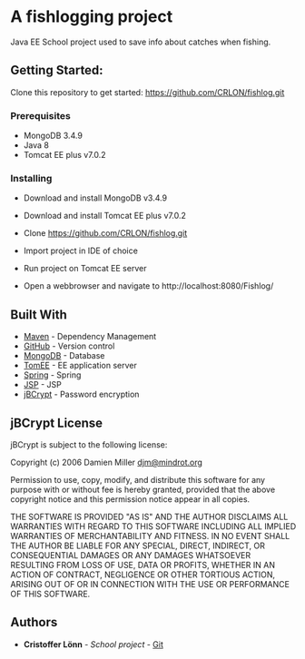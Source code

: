 # A fishlogging project

Java EE School project used to save info about catches when fishing.

## Getting Started:

Clone this repository to get started:
https://github.com/CRLON/fishlog.git

### Prerequisites

* MongoDB 3.4.9
* Java 8
* Tomcat EE plus v7.0.2

### Installing

* Download and install MongoDB v3.4.9

* Download and install Tomcat EE plus v7.0.2

* Clone https://github.com/CRLON/fishlog.git
    
* Import project in IDE of choice

* Run project on Tomcat EE server

* Open a webbrowser and navigate to http://localhost:8080/Fishlog/

## Built With

* [Maven](https://maven.apache.org/) - Dependency Management
* [GitHub](https://github.com) - Version control
* [MongoDB](https://www.mongodb.com/) - Database 
* [TomEE](http://tomee.apache.org) - EE application server
* [Spring](http://spring.io/) - Spring
* [JSP](http://www.oracle.com/technetwork/java/javaee/jsp/index.html) - JSP
* [jBCrypt](https://www.mindrot.org/projects/jBCrypt/) - Password encryption

## jBCrypt License

jBCrypt is subject to the following license:

 Copyright (c) 2006 Damien Miller <djm@mindrot.org>
 
  Permission to use, copy, modify, and distribute this software for any
  purpose with or without fee is hereby granted, provided that the above
  copyright notice and this permission notice appear in all copies.
 
  THE SOFTWARE IS PROVIDED "AS IS" AND THE AUTHOR DISCLAIMS ALL WARRANTIES
  WITH REGARD TO THIS SOFTWARE INCLUDING ALL IMPLIED WARRANTIES OF
  MERCHANTABILITY AND FITNESS. IN NO EVENT SHALL THE AUTHOR BE LIABLE FOR
  ANY SPECIAL, DIRECT, INDIRECT, OR CONSEQUENTIAL DAMAGES OR ANY DAMAGES
  WHATSOEVER RESULTING FROM LOSS OF USE, DATA OR PROFITS, WHETHER IN AN
  ACTION OF CONTRACT, NEGLIGENCE OR OTHER TORTIOUS ACTION, ARISING OUT OF
  OR IN CONNECTION WITH THE USE OR PERFORMANCE OF THIS SOFTWARE.

## Authors

* **Cristoffer Lönn** - *School project* - [Git](https://github.com/CRLON)
